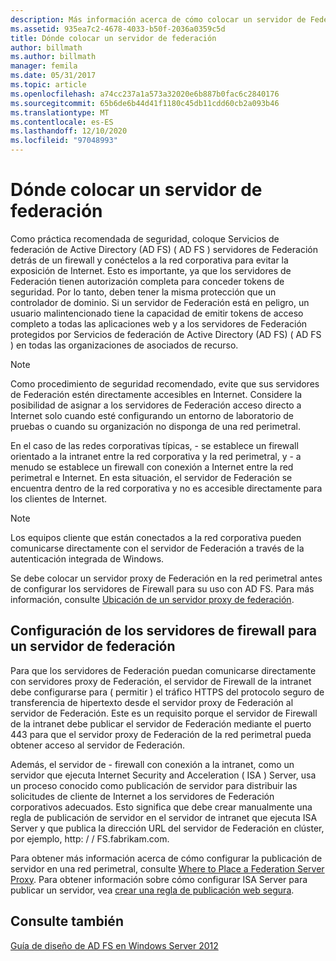 ```yaml
---
description: Más información acerca de cómo colocar un servidor de Federación
ms.assetid: 935ea7c2-4678-4033-b50f-2036a0359c5d
title: Dónde colocar un servidor de federación
author: billmath
ms.author: billmath
manager: femila
ms.date: 05/31/2017
ms.topic: article
ms.openlocfilehash: a74cc237a1a573a32020e6b887b0fac6c2840176
ms.sourcegitcommit: 65b6de6b44d41f1180c45db11cdd60cb2a093b46
ms.translationtype: MT
ms.contentlocale: es-ES
ms.lasthandoff: 12/10/2020
ms.locfileid: "97048993"
---
```

# <a name="where-to-place-a-federation-server"></a>Dónde colocar un servidor de federación

Como práctica recomendada de seguridad, coloque Servicios de federación de Active Directory (AD FS) \( AD FS \) servidores de Federación detrás de un firewall y conéctelos a la red corporativa para evitar la exposición de Internet. Esto es importante, ya que los servidores de Federación tienen autorización completa para conceder tokens de seguridad. Por lo tanto, deben tener la misma protección que un controlador de dominio. Si un servidor de Federación está en peligro, un usuario malintencionado tiene la capacidad de emitir tokens de acceso completo a todas las aplicaciones web y a los servidores de Federación protegidos por Servicios de federación de Active Directory (AD FS) \( AD FS \) en todas las organizaciones de asociados de recurso.

> [!NOTE]
> Como procedimiento de seguridad recomendado, evite que sus servidores de Federación estén directamente accesibles en Internet. Considere la posibilidad de asignar a los servidores de Federación acceso directo a Internet solo cuando esté configurando un entorno de laboratorio de pruebas o cuando su organización no disponga de una red perimetral.

En el caso de las redes corporativas típicas, \- se establece un firewall orientado a la intranet entre la red corporativa y la red perimetral, y \- a menudo se establece un firewall con conexión a Internet entre la red perimetral e Internet. En esta situación, el servidor de Federación se encuentra dentro de la red corporativa y no es accesible directamente para los clientes de Internet.

> [!NOTE]
> Los equipos cliente que están conectados a la red corporativa pueden comunicarse directamente con el servidor de Federación a través de la autenticación integrada de Windows.

Se debe colocar un servidor proxy de Federación en la red perimetral antes de configurar los servidores de Firewall para su uso con AD FS. Para más información, consulte [Ubicación de un servidor proxy de federación](Where-to-Place-a-Federation-Server-Proxy.md).

## <a name="configuring-your-firewall-servers-for-a-federation-server"></a>Configuración de los servidores de firewall para un servidor de federación
Para que los servidores de Federación puedan comunicarse directamente con servidores proxy de Federación, el servidor de Firewall de la intranet debe configurarse para \( permitir \) el tráfico HTTPS del protocolo seguro de transferencia de hipertexto desde el servidor proxy de Federación al servidor de Federación. Este es un requisito porque el servidor de Firewall de la intranet debe publicar el servidor de Federación mediante el puerto 443 para que el servidor proxy de Federación de la red perimetral pueda obtener acceso al servidor de Federación.

Además, el servidor de \- firewall con conexión a la intranet, como un servidor que ejecuta Internet Security and Acceleration \( ISA \) Server, usa un proceso conocido como publicación de servidor para distribuir las solicitudes de cliente de Internet a los servidores de Federación corporativos adecuados. Esto significa que debe crear manualmente una regla de publicación de servidor en el servidor de intranet que ejecuta ISA Server y que publica la dirección URL del servidor de Federación en clúster, por ejemplo, http: \/ \/ FS.fabrikam.com.

Para obtener más información acerca de cómo configurar la publicación de servidor en una red perimetral, consulte [Where to Place a Federation Server Proxy](Where-to-Place-a-Federation-Server-Proxy.md). Para obtener información sobre cómo configurar ISA Server para publicar un servidor, vea [crear una regla de publicación web segura](https://go.microsoft.com/fwlink/?LinkId=75182).

## <a name="see-also"></a>Consulte también
[Guía de diseño de AD FS en Windows Server 2012](AD-FS-Design-Guide-in-Windows-Server-2012.md)
